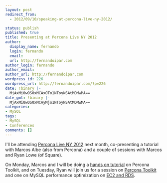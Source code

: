 ```yaml
---
layout: post
redirect_from:
  - 2012/09/10/speaking-at-percona-live-ny-2012/

status: publish
published: true
title: Presenting at Percona Live NY 2012
author:
  display_name: fernando
  login: fernando
  email: 
  url: http://fernandoipar.com
author_login: fernando
author_email: 
author_url: http://fernandoipar.com
wordpress_id: 226
wordpress_url: http://fernandoipar.com/?p=226
date: !binary |-
  MjAxMi0wOS0xMCAxOTo1NToyNSAtMDMwMA==
date_gmt: !binary |-
  MjAxMi0wOS0xMCAyMjo1NToyNSAtMDMwMA==
categories:
- MySQL
tags:
- MySQL
- Conferences
comments: []
---
```

<p>I'll be attending <a href="http://www.percona.com/live/nyc-2012/">Percona Live NY 2012</a> next month, co-presenting a tutorial with Marcos Albe (also from Percona) and a couple of sessions with Marcos and Ryan Lowe (of Square).</p>
<p>On Monday, Marcos and I will be doing a <a href="http://www.percona.com/live/nyc-2012/sessions/managing-mysql-percona-toolkit">hands on tutorial</a> on Percona Toolkit, and on Tuesday, Ryan will join us for a session on <a href="http://www.percona.com/live/nyc-2012/sessions/percona-toolkit-recipes">Percona Toolkit</a> and one on MySQL performance optimization on <a href="http://www.percona.com/live/nyc-2012/sessions/performance-tuning-amazon-ec2-and-rds">EC2 and RDS</a>.</p>
<p>&nbsp;</p>
